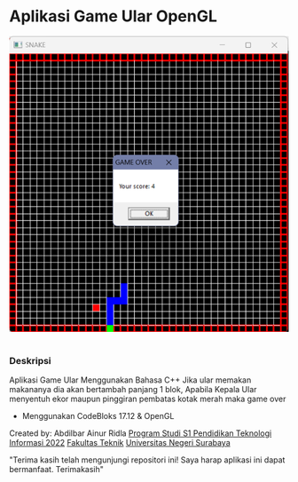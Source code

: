 # Aplikasi Game Ular OpenGL
![alt text](https://github.com/AbdilbarAR/Aplikasi-Game-Ular-2D-OpenGL-CodeBloks/blob/main/Screenshot%202024-06-01%20214135.png?raw=true)

#
### Deskripsi
Aplikasi Game Ular Menggunakan Bahasa C++
Jika ular memakan makananya dia akan bertambah panjang 1 blok, 
Apabila Kepala Ular menyentuh ekor maupun pinggiran pembatas kotak merah maka game over
- Menggunakan CodeBloks 17.12 & OpenGL

Created by: Abdilbar Ainur Ridla
[Program Studi S1 Pendidikan Teknologi Informasi 2022](https://pendidikan-ti.ft.unesa.ac.id) [Fakultas Teknik](https://ft.unesa.ac.id) [Universitas Negeri Surabaya](https://www.unesa.ac.id/)

"Terima kasih telah mengunjungi repositori ini! Saya harap aplikasi ini dapat bermanfaat. Terimakasih"
